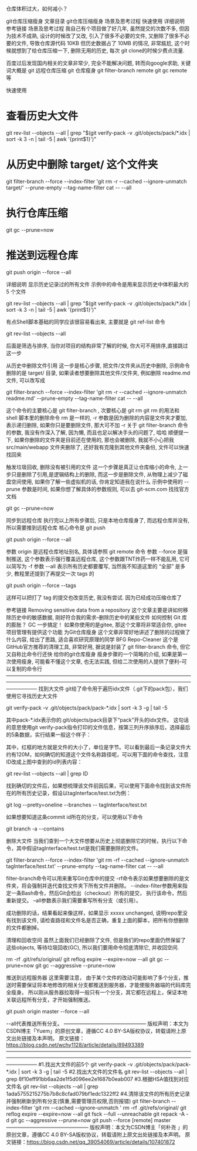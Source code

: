 仓库体积过大，如何减小？

git仓库压缩瘦身
文章目录
git仓库压缩瘦身
场景及思考过程
快速使用
详细说明
参考链接
场景及思考过程
我自己有个项目做了好几年, 虽然提交的次数不多, 但因为技术不成熟, 设计的时候改了又改, 引入了很多不必要的文件, 又删除了很多不必要的文件, 导致仓库源代码 10KB 但历史数据占了 10MB 的情况, 非常尴尬, 这个时候就想到了给仓库压缩一下, 删除无用的历史, 每次 git clone的时候少费点流量.

百度过后发现国内相关的文章非常少, 完全不能解决问题, 转而向google求助, 关键词大概是 git 远程仓库压缩 git 仓库瘦身 git filter-branch remote git gc remote 等

快速使用
# 查看历史大文件
git rev-list --objects --all | grep "$(git verify-pack -v .git/objects/pack/*.idx | sort -k 3 -n | tail -5 | awk '{print$1}')"
# 从历史中删除 target/ 这个文件夹
git filter-branch --force --index-filter 'git rm -r  --cached --ignore-unmatch target/' --prune-empty --tag-name-filter cat -- --all
# 执行仓库压缩
git gc --prune=now
# 推送到远程仓库
git push origin --force --all

详细说明
显示历史记录过的所有文件
示例中的命令是用来显示历史中体积最大的 5 个文件

git rev-list --objects --all | grep "$(git verify-pack -v .git/objects/pack/*.idx | sort -k 3 -n | tail -5 | awk '{print$1}')"

有点Shell脚本基础的同学应该很容易看出来, 主要就是 git ref-list 命令

git rev-list --objects --all

后面是筛选与排序, 当你对项目的结构非常了解的时候, 你大可不用排序,直接跳过这一步

从历史中删除文件引用
这一步是核心步骤, 把文件/文件夹从历史中删除, 示例命令删除的是 target/ 目录, 如果读者想要删除其他文件/文件夹, 例如删除 readme.md 文件, 可以改写成

git filter-branch --force --index-filter 'git rm -r  --cached --ignore-unmatch readme.md' --prune-empty --tag-name-filter cat -- --all

这个命令的主要核心是 git filter-branch , 次要核心是 git rm
git rm 的用法和 shell 脚本里的删除命令 rm 是一样的, -r 参数是因为删除的内容是文件夹才要加, 表示递归删除,
如果你只是要删除文件, 那大可不加 -r
关于 git filter-branch 命令的参数, 我没有作深入了解, 因为懒, 而且也足以解决手头的问题了, 哈哈
顺便提一下, 如果你删除的文件夹是目前还在使用的, 那也会被删除, 我就不小心把我 src/main/webapp 文件夹删除了, 还好我有克隆到其他文件夹备份, 文件可以快速找回来

触发垃圾回收, 删除没有被引用的文件
这一个步骤是真正让仓库缩小的命令, 上一步只是删除了引用,是逻辑结构上的删除, 而这一步是删除文件, 从物理上减少了磁盘空间使用, 如果你了解一些虚拟机的话, 你肯定知道我在说什么
示例中使用的 --prune 参数是时间, 如果你想了解具体的参数规则, 可以去 git-scm.com 找找官方文档

git gc --prune=now

同步到远程仓库
执行完以上所有步骤后, 只是本地仓库瘦身了, 而远程仓库并没有, 所以需要推到远程仓库
核心命令是 git push

git push origin --force --all

参数 origin 是远程仓库地址别名, 具体请参照 git remote 命令
参数 --force 是强制推送, 这个参数表示强行覆盖远程仓库, 这个参数跟TNT炸药一样不能乱用, 它可以简写为 -f
参数 --all 表示所有历史都要覆写, 当然我不知道这里的 “全部” 是多少, 教程里还提到了再提交一次 tags 的

git push origin --force --tags

这样可以把打了 tag 的提交也改变历史, 我没有尝试. 因为已经成功压缩仓库了

参考链接
Removing sensitive data from a repository 这个文章主要是讲如何移除历史中的敏感数据, 刚好符合我的需求–删除历史中的某些文件
如何控制 Git 库的膨胀？ GC 一步搞定！ 如果你使用的是gitee, 那这个文章将非常适合你, gitee项目管理有提供这个功能
为Git仓库瘦身 这个文章非常好地讲述了删除的过程做了什么内容, 给出了思路, 适合喜欢研究原理的同学
BFG Repo-Cleaner 这个是GitHub官方推荐的清理工具, 非常好用, 据说是封装了 git filter-branch 命令, 但它又自称比命令行还快
给你的git仓库瘦身 瘦身步骤的一个简略的介绍, 如果是第一次使用瘦身, 可能看不懂这个文章, 也无法实践, 但给二次使用的人提供了便利–可以复制的命令行
——————————————————————————————————————————————————————————————————————————————
找到大文件
git给了命令用于遍历idx文件（.git下的pack包），我们使用它寻找历史大文件

git verify-pack -v .git/objects/pack/pack-*.idx | sort -k 3 -g | tail -5

其中pack-*.idx表示你的.git/objects/pack目录下“pack”开头的idx文件。
这句话的意思使用git verify-pack指令打印的文件信息，按第三列升序排序后，选择最后的5条数据，实行结果一般这个样子：

其中，红框的地方就是文件的大小了，单位是字节。可以看到最后一条记录文件大约有120M，如何确切的知道这个文件名称路径呢，可以用下面的命令查找，注意ID改成上图中查到的id列表内容：

git rev-list --objects --all | grep ID

找到确切的文件后，如果想梳理该文件前因后果，可以使用下面命令找到该文件所在的所有历史记录，假设以tagInterface/test.txt为例：

git log --pretty=oneline --branches -- tagInterface/test.txt

如果想要知道这条commit id所在的分支，可以使用以下命令

git branch -a --contains <COMMIT ID>

删除大文件
当我们查到一个大文件想要从历史上彻底删除它的时候，执行以下命令，其中假设tagInterface/test.txt是我们需要删除的文件。

git filter-branch --force --index-filter 'git rm -rf --cached --ignore-unmatch tagInterface/test.txt' --prune-empty --tag-name-filter cat -- --all

filter-branch命令可以用来重写Git仓库中的提交
-rf命令表示如果想要删除的是文件夹，将会强制并迭代查找文件夹下所有文件并删除。
--index-filter参数用来指定一条Bash命令，然后Git会检出（checkout）所有的提交， 执行该命令，然后重新提交。
–all参数表示我们需要重写所有分支（或引用）。

成功删除的话，结果看起来像这样，如果显示 xxxxx unchanged, 说明repo里没有找到该文件, 请检查路径和文件名是否正确，重复上面的脚本，把所有你想删除的文件都删掉。


清理和回收空间
虽然上面我们已经删除了文件, 但是我们的repo里面仍然保留了这些objects, 等待垃圾回收(GC), 所以我们要用命令彻底清除它, 并收回空间.

rm -rf .git/refs/original/
git reflog expire --expire=now --all
git gc --prune=now
git gc --aggressive --prune=now

推送到远程服务器
这里需要注意， 由于某个文件的改动可能影响了多个分支，推送时需要保证将本地修改的相关分支都推送到服务器，才能使服务器端的代码库完全瘦身。
所以刚从服务器拉取得一般只有一个分支，其它都在远程上，保证本地关联远程所有分支，才开始强制推送。

git push origin master --force --all

--all代表推送所有分支。
————————————————
版权声明：本文为CSDN博主「Yuem」的原创文章，遵循CC 4.0 BY-SA版权协议，转载请附上原文出处链接及本声明。
原文链接：https://blog.csdn.net/wchy1128/article/details/89493389
——————————————————————————————————————————————————————————————————————————————
#1.找出大文件的前5个
   git verify-pack -v .git/objects/pack/pack-*.idx | sort -k 3 -g | tail -5
#2.找出大文件的文件名
   git rev-list --objects --all | grep 8f10eff91bb6aa2de1f5d096ee2e1687b0eab007
#3.根据HSA值找到对应文件名
   git rev-list --objects --all | grep 1ada5755215275b7b8c8cfad079bf1edc1322ff2
#4.清除该文件的所有历史记录并强制刷新到所有分支(慎重,需要管理员权限,否则报错)
   git filter-branch --index-filter 'git rm --cached --ignore-unmatch <your-file-name>'
   rm -rf .git/refs/original/
   git reflog expire --expire=now --all
   git fsck --full --unreachable
   git repack -A -d
   git gc --aggressive --prune=now
   git push --force [remote] master
————————————————
版权声明：本文为CSDN博主「何朴尧 」的原创文章，遵循CC 4.0 BY-SA版权协议，转载请附上原文出处链接及本声明。
原文链接：https://blog.csdn.net/qq_39054069/article/details/107401872